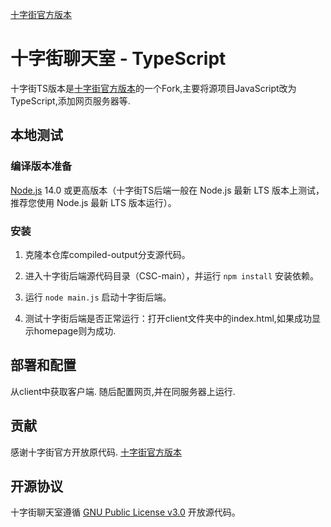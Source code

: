 [十字街官方版本](https://github.com/CrosSt-Chat/CSC-main/)
# 十字街聊天室 - TypeScript

十字街TS版本是[十字街官方版本](https://github.com/CrosSt-Chat/CSC-main/)的一个Fork,主要将源项目JavaScript改为TypeScript,添加网页服务器等.

## 本地测试

### 编译版本准备

[Node.js](https://nodejs.org/) 14.0 或更高版本（十字街TS后端一般在 Node.js 最新 LTS 版本上测试，推荐您使用 Node.js 最新 LTS 版本运行）。

### 安装

1. 克隆本仓库compiled-output分支源代码。

2. 进入十字街后端源代码目录（CSC-main），并运行 `npm install` 安装依赖。

3. 运行 `node main.js` 启动十字街后端。

4. 测试十字街后端是否正常运行：打开client文件夹中的index.html,如果成功显示homepage则为成功.

## 部署和配置
从client中获取客户端.
随后配置网页,并在同服务器上运行.

## 贡献
感谢十字街官方开放原代码.
[十字街官方版本](https://github.com/CrosSt-Chat/CSC-main/)

## 开源协议

十字街聊天室遵循 [GNU Public License v3.0](./LICENSE) 开放源代码。
